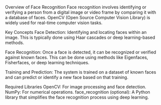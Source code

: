 Overview of Face Recognition
Face recognition involves identifying or verifying a person from a digital image or video frame by comparing it with a database of faces. OpenCV (Open Source Computer Vision Library) is widely used for real-time computer vision tasks.

Key Concepts
Face Detection: Identifying and locating faces within an image. This is typically done using Haar cascades or deep learning-based methods.

Face Recognition: Once a face is detected, it can be recognized or verified against known faces. This can be done using methods like Eigenfaces, Fisherfaces, or deep learning techniques.

Training and Prediction: The system is trained on a dataset of known faces and can predict or identify a new face based on that training.

Required Libraries
OpenCV: For image processing and face detection.
NumPy: For numerical operations.
face_recognition (optional): A Python library that simplifies the face recognition process using deep learning.
